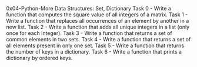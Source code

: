 0x04-Python-More Data Structures: Set, Dictionary
Task 0 - Write a function that computes the square value of all integers of a matrix.
Task 1 - Write a function that replaces all occurrences of an element by another in a new list.
Task 2 - Write a function that adds all unique integers in a list (only once for each integer).
Task 3 - Write a function that returns a set of common elements in two sets.
Task 4 - Write a function that returns a set of all elements present in only one set.
Task 5 - Write a function that returns the number of keys in a dictionary.
Task 6 - Write a function that prints a dictionary by ordered keys.

